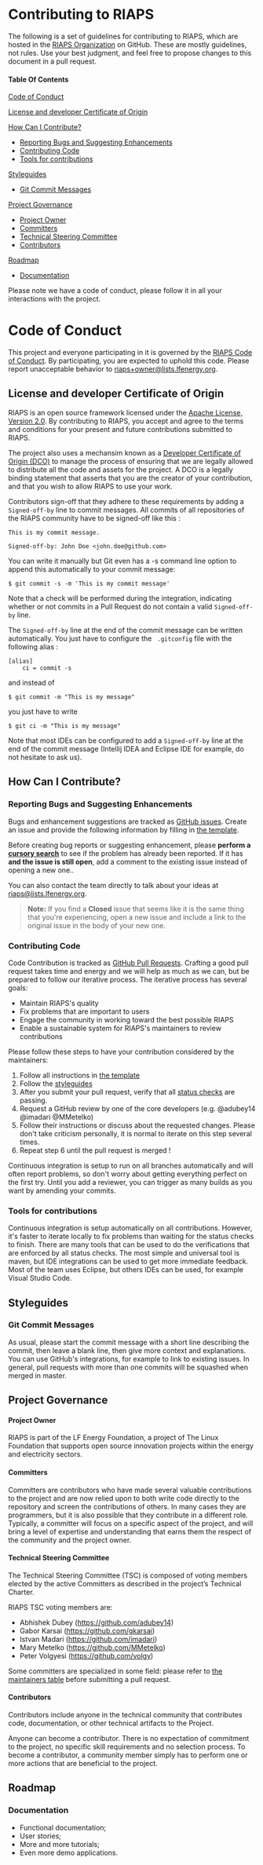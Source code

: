 # Contributing to RIAPS

The following is a set of guidelines for contributing to RIAPS, which are hosted in the 
[RIAPS Organization](https://github.com/RIAPS) on GitHub. These are mostly guidelines, not rules. 
Use your best judgment, and feel free to propose changes to this document in a pull request.

#### Table Of Contents

[Code of Conduct](#code-of-conduct)

[License and developer Certificate of Origin](#license-and-developer-certificate-of-origin)

[How Can I Contribute?](#how-can-i-contribute)
  * [Reporting Bugs and Suggesting Enhancements](#reporting-bugs-and-suggesting-enhancements)
  * [Contributing Code](#contributing-code)
  * [Tools for contributions](#tools-for-contributions)

[Styleguides](#styleguides)
  * [Git Commit Messages](#git-commit-messages)

[Project Governance](#project-governance)
  * [Project Owner](#project-owner)
  * [Committers](#committers)
  * [Technical Steering Committee](#technical-steering-committee)
  * [Contributors](#contributors)

[Roadmap](#roadmap)
  * [Documentation](#documentation)

Please note we have a code of conduct, please follow it in all your interactions with the project.

# Code of Conduct

This project and everyone participating in it is governed by the [RIAPS Code of Conduct](CODE_OF_CONDUCT.md). 
By participating, you are expected to uphold this code. Please report unacceptable behavior 
to [riaps+owner@lists.lfenergy.org](mailto:riaps+owner@lists.lfenergy.org).


## License and developer Certificate of Origin

RIAPS is an open source framework licensed under the [Apache License, Version 2.0](http://www.apache.org/licenses/LICENSE-2.0). 
By contributing to RIAPS, you accept and agree to the terms and conditions for your present and future contributions 
submitted to RIAPS.

The project also uses a mechansim known as a [Developer Certificate of Origin (DCO)](https://developercertificate.org/) 
to manage the process of ensuring that we are legally allowed to distribute all the code and assets for the project. 
A DCO is a legally binding statement that asserts that you are the creator of your contribution, and that you wish to 
allow RIAPS to use your work.

Contributors sign-off that they adhere to these requirements by adding a ``Signed-off-by`` line to commit messages. 
All commits of all repositories of the RIAPS community have to be signed-off like this :

````
This is my commit message.

Signed-off-by: John Doe <john.doe@github.com>
````
You can write it manually but Git even has a -s command line option to append this automatically to your commit message:
````
$ git commit -s -m 'This is my commit message'
````

Note that a check will be performed during the integration, indicating whether or not commits in a 
Pull Request do not contain a valid ````Signed-off-by```` line.

The ````Signed-off-by```` line at the end of the commit message can be written automatically. 
You just have to configure the ```` .gitconfig```` file with the following alias :
````
[alias]
    ci = commit -s
````
and instead of
````
$ git commit -m "This is my message"
````
you just have to write
````
$ git ci -m "This is my message"
````
Note that most IDEs can be configured to add a ````Signed-off-by```` line at the end of the 
commit message (Intellij IDEA and Eclipse IDE for example, do not hesitate to ask us).

## How Can I Contribute?

### Reporting Bugs and Suggesting Enhancements

Bugs and enhancement suggestions are tracked as [GitHub issues](https://guides.github.com/features/issues/). 
Create an issue and provide the following information by filling in [the template](ISSUE_TEMPLATE.md).

Before creating bug reports or suggesting enhancement, please 
**perform a [cursory search](https://github.com/search?q=+is%3Aissue+user%3ARIAPS)** to see if the problem has already 
been reported. If it has **and the issue is still open**, add a comment to the existing issue instead of opening a new one..

You can also contact the team directly to talk about your ideas at [riaps@lists.lfenergy.org](mailto:riaps@lists.lfenergy.org).

> **Note:** If you find a **Closed** issue that seems like it is the same thing that you're experiencing, open a new issue 
and include a link to the original issue in the body of your new one.

### Contributing Code

Code Contribution is tracked as [GitHub Pull Requests](https://help.github.com/en/articles/about-pull-requests). 
Crafting a good pull request takes time and energy and we will help as much as we can, but be prepared to follow 
our iterative process. The iterative process has several goals:

- Maintain RIAPS's quality
- Fix problems that are important to users
- Engage the community in working toward the best possible RIAPS
- Enable a sustainable system for RIAPS's maintainers to review contributions

Please follow these steps to have your contribution considered by the maintainers:

1. Follow all instructions in [the template](PULL_REQUEST_TEMPLATE.md)
2. Follow the [styleguides](#styleguides)
3. After you submit your pull request, verify that all 
[status checks](https://help.github.com/articles/about-status-checks/) are passing.
5. Request a GitHub review by one of the core developers (e.g. @adubey14 @imadari @MMetelko)
6. Follow their instructions or discuss about the requested changes. Please don't take criticism personally, 
it is normal to iterate on this step several times.
7. Repeat step 6 until the pull request is merged !

Continuous integration is setup to run on all branches automatically and will often report problems, 
so don't worry about getting everything perfect on the first try. 
Until you add a reviewer, you can trigger as many builds as you want by amending your commits. 

### Tools for contributions

Continuous integration is setup automatically on all contributions. However, it's faster to iterate locally to fix 
problems than waiting for the status checks to finish. There are many tools that can be used to do the verifications 
that are enforced by all status checks. The most simple and universal tool is maven, but IDE integrations can be 
used to get more immediate feedback. Most of the team uses Eclipse, but others IDEs can be used, for example
Visual Studio Code.

## Styleguides

### Git Commit Messages

As usual, please start the commit message with a short line describing the commit, then leave a blank line, 
then give more context and explanations. You can use GitHub's integrations, for example to link to existing issues. 
In general, pull requests with more than one commits will be squashed when merged in master.


## Project Governance

#### Project Owner

RIAPS is part of the LF Energy Foundation, a project of The Linux Foundation that supports open source innovation 
projects within the energy and electricity sectors.

#### Committers

Committers are contributors who have made several valuable contributions to the project and are now relied upon to 
both write code directly to the repository and screen the contributions of others. In many cases they are programmers, 
but it is also possible that they contribute in a different role. Typically, a committer will focus on a specific aspect 
of the project, and will bring a level of expertise and understanding that earns them the respect of the community and 
the project owner.

#### Technical Steering Committee

The Technical Steering Committee (TSC) is composed of voting members elected by the active Committers as described in 
the project’s Technical Charter.

RIAPS TSC voting members are:
- Abhishek Dubey (https://github.com/adubey14) 
- Gabor Karsai (https://github.com/gkarsai)
- Istvan Madari (https://github.com/imadari) 
- Mary Metelko (https://github.com/MMetelko)
- Peter Volgyesi (https://github.com/volgy)


Some committers are specialized in some field: please refer to [the maintainers table](MAINTAINERS.md) before 
submitting a pull request. 

#### Contributors

Contributors include anyone in the technical community that contributes code, documentation, or other technical 
artifacts to the Project.

Anyone can become a contributor. There is no expectation of commitment to the project, no specific skill requirements 
and no selection process. To become a contributor, a community member simply has to perform one or more actions that are beneficial to the project.

## Roadmap

### Documentation
- Functional documentation;
- User stories;
- More and more tutorials;
- Even more demo applications.
